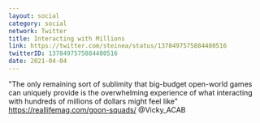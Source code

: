 ```yaml
---
layout: social
category: social
network: Twitter
title: Interacting with Millions
link: https://twitter.com/steinea/status/1378497575884480516
twitterID: 1378497575884480516
date: 2021-04-04
---
```


"The only remaining sort of sublimity that big-budget open-world games can uniquely provide is the overwhelming experience of what interacting with hundreds of millions of dollars might feel like" <https://reallifemag.com/goon-squads/> @Vicky_ACAB
